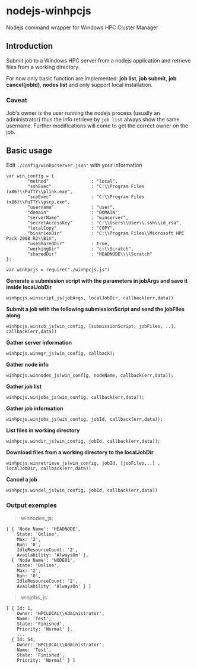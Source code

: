 # nodejs-winhpcjs
Nodejs command wrapper for Windows HPC Cluster Manager

## Introduction
Submit job to a Windows HPC server from a nodejs application and retrieve files from a working directory.

For now only basic function are implemented: **job list**, **job submit**, **job cancel(jobId)**, **nodes list** and only support local installation.

### Caveat
Job's owner is the user running the nodejs process (usually an administrator) thus the info retrieve by `job list` always show the same username. 
Further modifications will come to get the correct owner on the job.

## Basic usage
Edit `./config/winhpcserver.json"` with your information
```
var win_config = {
        "method"                : "local",
        "sshExec"               : "C:\\Program Files (x86)\\PuTTY\\plink.exe",
        "scpExec"               : "C:\\Program Files (x86)\\PuTTY\\pscp.exe",
        "username"              : "user",
        "domain"                : "DOMAIN",
        "serverName"            : "winserver",
        "secretAccessKey"       : "C:\\Users\\User\\.ssh\\id_rsa",
        "localCopy"             : "COPY",
        "binariesDir"           : "C:\\Program Files\\Microsoft HPC Pack 2008 R2\\Bin",
        "useSharedDir"          : true,
        "workingDir"            : "c:\\Scratch",
        "sharedDir"             : "HEADNODE\\\\Scratch"
};

var winhpcjs = require("./winhpcjs.js")
```
**Generate a submission script with the parameters in jobArgs and save it inside localJobDir**
```
winhpcjs.winscript_js(jobArgs, localJobDir, callback(err,data))
```
**Submit a job with the following submissionScript and send the jobFiles along**
```
winhpcjs.winsub_js(win_config, [submissionScript, jobFiles, ..], callback(err,data))
```
**Gather server information**
```
winhpcjs.winmgr_js(win_config, callback);
```
**Gather node info**
```
winhpcjs.winnodes_js(win_config, nodeName, callback(err,data));
```
**Gather job list**
```
winhpcjs.winjobs_js(win_config, callback(err,data));
```
**Gather job information**
```
winhpcjs.winjobs_js(win_config, jobId, callback(err,data));
```
**List files in working directory**
```
winhpcjs.windir_js(win_config, jobId, callback(err,data));
```
**Download files from a working directory to the localJobDir**
```
winhpcjs.winretrieve_js(win_config, jobId, [jobFiles,..] , localJobDir, callback(err,data))
```
**Cancel a job**
```
winhpcjs.windel_js(win_config, jobId, callback(err,data))
```

### Output exemples

>winnodes_js:
```
[ { 'Node Name': 'HEADNODE',
    State: 'Online',
    Max: '2',
    Run: '0',
    IdleResourceCount: '2',
    Availability: 'AlwaysOn' },
  { 'Node Name': 'NODE01',
    State: 'Online',
    Max: '2',
    Run: '0',
    IdleResourceCount: '2',
    Availability: 'AlwaysOn' } ]
```

>winjobs_js:
```
[ { Id: 1,
    Owner: 'HPCLOCAL\\Administrator',
    Name: 'Test',
    State: 'Finished',
    Priority: 'Normal' },
    ...
  { Id: 54,
    Owner: 'HPCLOCAL\\Administrator',
    Name: 'Test',
    State: 'Finished',
    Priority: 'Normal' } ]
```